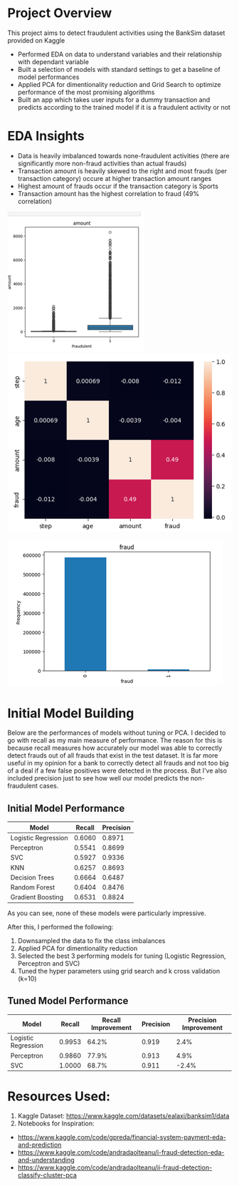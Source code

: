 # Project Overview

This project aims to detect fraudulent activities using the BankSim dataset provided on Kaggle

- Performed EDA on data to understand variables and their relationship with dependant variable
- Built a selection of models with standard settings to get a baseline of model performances
- Applied PCA for dimentionality reduction and Grid Search to optimize performance of the most promising algorithms
- Built an app which takes user inputs for a dummy transaction and predicts according to the trained model if it is a fraudulent activity or not

# EDA Insights
- Data is heavily imbalanced towards none-fraudulent activities (there are significantly more non-fraud activities than actual frauds)
- Transaction amount is heavily skewed to the right and most frauds (per transaction category) occure at higher transaction amount ranges
- Highest amount of frauds occur if the transaction category is Sports
- Transaction amount has the highest correlation to fraud (49% correlation)

![alt text](amount-variable-skewness.png)                        ![alt text](corr-plot.png)


![alt text](fraud-imbalance.png)


# Initial Model Building
Below are the performances of models without tuning or PCA.
I decided to go with recall as my main measure of performance.
The reason for this is because recall measures how accurately our model was able to correctly detect frauds out of all frauds that exist in the test dataset.
It is far more useful in my opinion for a bank to correctly detect all frauds and not too big of a deal if a few false positives were detected in the process.
But I've also included precision just to see how well our model predicts the non-fraudulent cases.

## Initial Model Performance
|         Model       | Recall | Precision |
|---------------------|--------|-----------|
| Logistic Regression | 0.6060 |   0.8971  |
|     Perceptron      | 0.5541 |   0.8699  |
|         SVC         | 0.5927 |   0.9336  |
|         KNN         | 0.6257 |   0.8693  |
|   Decision Trees    | 0.6664 |   0.6487  |
|    Random Forest    | 0.6404 |   0.8476  |
|  Gradient Boosting  | 0.6531 |   0.8824  |

As you can see, none of these models were particularly impressive.

After this, I performed the following:
1. Downsampled the data to fix the class imbalances
2. Applied PCA for dimentionality reduction
3. Selected the best 3 performing models for tuning (Logistic Regression, Perceptron and SVC)
4. Tuned the hyper parameters using grid search and k cross validation (k=10)

## Tuned Model Performance

|        Model        | Recall | Recall Improvement | Precision | Precision Improvement |
|---------------------|--------|--------------------|-----------|-----------------------|
| Logistic Regression | 0.9953 |        64.2%       |   0.919   |          2.4%         |
|       Perceptron    | 0.9860 |        77.9%       |   0.913   |          4.9%         |
|         SVC         | 1.0000 |        68.7%       |   0.911   |         -2.4%         |






# Resources Used:
1. Kaggle Dataset: https://www.kaggle.com/datasets/ealaxi/banksim1/data
2. Notebooks for Inspiration:
- https://www.kaggle.com/code/gpreda/financial-system-payment-eda-and-prediction
- https://www.kaggle.com/code/andradaolteanu/i-fraud-detection-eda-and-understanding
- https://www.kaggle.com/code/andradaolteanu/ii-fraud-detection-classify-cluster-pca

